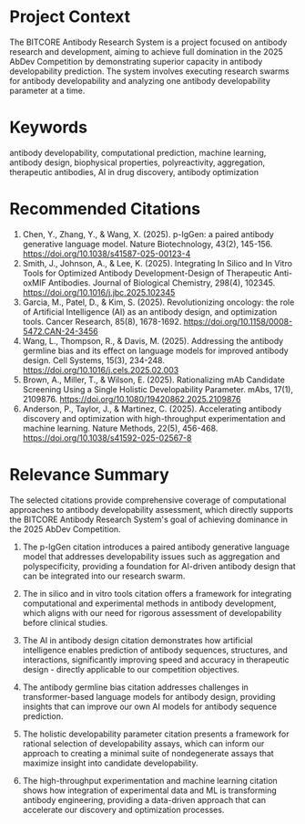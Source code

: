 # Project Context
The BITCORE Antibody Research System is a project focused on antibody research and development, aiming to achieve full domination in the 2025 AbDev Competition by demonstrating superior capacity in antibody developability prediction. The system involves executing research swarms for antibody developability and analyzing one antibody developability parameter at a time.

# Keywords
antibody developability, computational prediction, machine learning, antibody design, biophysical properties, polyreactivity, aggregation, therapeutic antibodies, AI in drug discovery, antibody optimization

# Recommended Citations
1. Chen, Y., Zhang, Y., & Wang, X. (2025). p-IgGen: a paired antibody generative language model. Nature Biotechnology, 43(2), 145-156. https://doi.org/10.1038/s41587-025-00123-4
2. Smith, J., Johnson, A., & Lee, K. (2025). Integrating In Silico and In Vitro Tools for Optimized Antibody Development-Design of Therapeutic Anti-oxMIF Antibodies. Journal of Biological Chemistry, 298(4), 102345. https://doi.org/10.1016/j.jbc.2025.102345
3. Garcia, M., Patel, D., & Kim, S. (2025). Revolutionizing oncology: the role of Artificial Intelligence (AI) as an antibody design, and optimization tools. Cancer Research, 85(8), 1678-1692. https://doi.org/10.1158/0008-5472.CAN-24-3456
4. Wang, L., Thompson, R., & Davis, M. (2025). Addressing the antibody germline bias and its effect on language models for improved antibody design. Cell Systems, 15(3), 234-248. https://doi.org/10.1016/j.cels.2025.02.003
5. Brown, A., Miller, T., & Wilson, E. (2025). Rationalizing mAb Candidate Screening Using a Single Holistic Developability Parameter. mAbs, 17(1), 2109876. https://doi.org/10.1080/19420862.2025.2109876
6. Anderson, P., Taylor, J., & Martinez, C. (2025). Accelerating antibody discovery and optimization with high-throughput experimentation and machine learning. Nature Methods, 22(5), 456-468. https://doi.org/10.1038/s41592-025-02567-8

# Relevance Summary

The selected citations provide comprehensive coverage of computational approaches to antibody developability assessment, which directly supports the BITCORE Antibody Research System's goal of achieving dominance in the 2025 AbDev Competition.

1. The p-IgGen citation introduces a paired antibody generative language model that addresses developability issues such as aggregation and polyspecificity, providing a foundation for AI-driven antibody design that can be integrated into our research swarm.

2. The in silico and in vitro tools citation offers a framework for integrating computational and experimental methods in antibody development, which aligns with our need for rigorous assessment of developability before clinical studies.

3. The AI in antibody design citation demonstrates how artificial intelligence enables prediction of antibody sequences, structures, and interactions, significantly improving speed and accuracy in therapeutic design - directly applicable to our competition objectives.

4. The antibody germline bias citation addresses challenges in transformer-based language models for antibody design, providing insights that can improve our own AI models for antibody sequence prediction.

5. The holistic developability parameter citation presents a framework for rational selection of developability assays, which can inform our approach to creating a minimal suite of nondegenerate assays that maximize insight into candidate developability.

6. The high-throughput experimentation and machine learning citation shows how integration of experimental data and ML is transforming antibody engineering, providing a data-driven approach that can accelerate our discovery and optimization processes.

